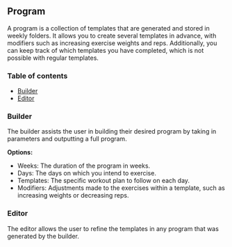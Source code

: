## Program
A program is a collection of templates that are generated and stored in weekly folders. It allows you to create several templates in advance, with modifiers such as increasing exercise weights and reps. Additionally, you can keep track of which templates you have completed, which is not possible with regular templates.

### Table of contents
- [Builder](#builder)
- [Editor](#editor)

### Builder
The builder assists the user in building their desired program by taking in parameters and outputting a full program.

**Options:**
- Weeks: The duration of the program in weeks.
- Days: The days on which you intend to exercise.
- Templates: The specific workout plan to follow on each day.
- Modifiers: Adjustments made to the exercises within a template, such as increasing weights or decreasing reps.

### Editor
The editor allows the user to refine the templates in any program that was generated by the builder.
